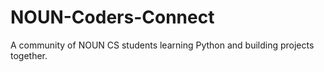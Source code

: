 # NOUN-Coders-Connect
A community of NOUN CS students learning Python and building projects together.
